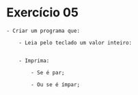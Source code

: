 # Exercício 05

    - Criar um programa que:

        - Leia pelo teclado um valor inteiro:
        

        - Imprima:
        
            - Se é par;
            
            - Ou se é ímpar;